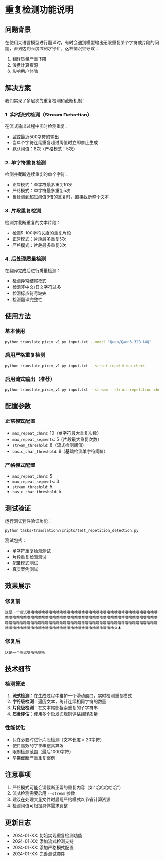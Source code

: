 # 重复检测功能说明

## 问题背景

在使用大语言模型进行翻译时，有时会遇到模型输出无限重复某个字符或片段的问题，直到达到长度限制才停止。这种情况会导致：

1. 翻译质量严重下降
2. 浪费计算资源
3. 影响用户体验

## 解决方案

我们实现了多层次的重复检测和截断机制：

### 1. 实时流式检测（Stream Detection）

在流式输出过程中实时检测重复：
- 监控最近500字符的输出
- 当单个字符连续重复超过阈值时立即停止生成
- 默认阈值：8次（严格模式：5次）

### 2. 单字符重复检测

检测并截断连续重复的单个字符：
- 正常模式：单字符最多重复10次
- 严格模式：单字符最多重复5次
- 当检测到超过阈值3倍的重复时，直接截断整个文本

### 3. 片段重复检测

检测并截断重复的文本片段：
- 检测5-100字符长度的重复片段
- 正常模式：片段最多重复5次
- 严格模式：片段最多重复3次

### 4. 后处理质量检测

在翻译完成后进行质量检测：
- 检测异常结尾模式
- 检测非中文/日文字符过多
- 检测标点符号缺失
- 检测翻译完整性

## 使用方法

### 基本使用

```bash
python translate_pixiv_v1.py input.txt --model "Qwen/Qwen3-32B-AWQ"
```

### 启用严格重复检测

```bash
python translate_pixiv_v1.py input.txt --strict-repetition-check
```

### 启用流式输出（推荐）

```bash
python translate_pixiv_v1.py input.txt --stream --strict-repetition-check
```

## 配置参数

### 正常模式配置
- `max_repeat_chars`: 10（单字符最大重复次数）
- `max_repeat_segments`: 5（片段最大重复次数）
- `stream_threshold`: 8（流式检测阈值）
- `basic_char_threshold`: 8（基础检测单字符阈值）

### 严格模式配置
- `max_repeat_chars`: 5
- `max_repeat_segments`: 3
- `stream_threshold`: 5
- `basic_char_threshold`: 5

## 测试验证

运行测试套件验证功能：

```bash
python tasks/translation/scripts/test_repetition_detection.py
```

测试包括：
- 单字符重复检测测试
- 片段重复检测测试
- 配置模式测试
- 真实案例测试

## 效果展示

### 修复前
```
这是一个测试噜噜噜噜噜噜噜噜噜噜噜噜噜噜噜噜噜噜噜噜噜噜噜噜噜噜噜噜噜噜噜噜噜噜噜噜噜噜噜噜噜噜噜噜噜噜噜噜噜噜噜噜噜噜噜噜噜噜噜噜噜噜噜噜噜噜噜噜噜噜噜噜噜噜噜噜噜噜噜噜噜噜噜噜噜噜噜噜噜噜噜噜噜噜噜噜噜噜噜噜噜噜噜噜噜噜噜噜噜噜噜噜噜噜噜噜噜噜噜噜噜噜噜噜噜噜噜噜噜噜噜噜噜噜噜噜噜噜噜噜噜噜噜噜噜噜噜噜噜噜文本
```

### 修复后
```
这是一个测试噜噜噜噜噜
```

## 技术细节

### 检测算法

1. **流式检测**：在生成过程中维护一个滑动窗口，实时检测重复模式
2. **字符级检测**：遍历文本，统计连续相同字符的数量
3. **片段级检测**：在文本尾部搜索重复的子字符串
4. **质量评估**：使用多个启发式规则评估翻译质量

### 性能优化

- 只在必要时进行片段检测（文本长度 > 20字符）
- 使用高效的字符串搜索算法
- 限制检测范围（最后1000字符）
- 早期截断严重重复案例

## 注意事项

1. 严格模式可能会误截断正常的重复内容（如"哈哈哈哈哈"）
2. 流式检测需要启用 `--stream` 参数
3. 建议在处理大量文件时启用严格模式以节省计算资源
4. 检测阈值可根据具体需求调整

## 更新日志

- 2024-01-XX: 初始实现重复检测功能
- 2024-01-XX: 添加流式检测支持
- 2024-01-XX: 添加严格模式配置
- 2024-01-XX: 完善测试套件
